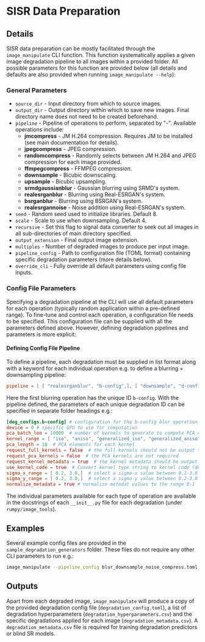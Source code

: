 SISR Data Preparation
======================

## Details
SISR data preparation can be mostly facilitated through the ```image_manipulate``` CLI function.  This function systematically applies a given image degradation pipeline to all images within a provided folder.  All possible parameters for this function are provided below (all details and defaults are also provided when running ```image_manipulate --help```):
### General Parameters
- ```source_dir``` - Input directory from which to source images.
- ```output_dir``` - Output directory within which to save new images.  Final directory name does not need to be created beforehand.
- ```pipeline``` - Pipeline of operations to perform, separated by "-".  Available operations include:
  - **jmcompress** - JM H.264 compression.  Requires JM to be installed (see main documentation for details).
  - **jpegcompress** - JPEG compression.
  - **randomcompress** - Randomly selects between JM H.264 and JPEG compression for each image provided.
  - **ffmpegcompress** - FFMPEG compression.
  - **downsample** - Bicubic downscaling.
  - **upsample** - Bicubic upsampling.
  - **srmdgaussianblur** - Gaussian blurring using SRMD's system.
  - **realesrganblur** - Blurring using Real-ESRGAN's system.
  - **bsrganblur** - Blurring using BSRGAN's system.
  - **realesrgannoise** - Noise addition using Real-ESRGAN's system.
- ```seed``` - Random seed used to initialize libraries.  Default 8.
- ```scale``` - Scale to use when downsampling.  Default 4.
- ```recursive``` - Set this flag to signal data converter to seek out all images in all sub-directories of main directory specified.
- ```output_extension``` - Final output image extension. 
- ```multiples``` - Number of degraded images to produce per input image.
- ```pipeline_config``` - Path to configuration file (TOML format) containing specific degradation parameters (more details below).
- ```override_cli``` - Fully override all default parameters using config file inputs.

### Config File Parameters
Specifying a degradation pipeline at the CLI will use all default parameters for each operation (typically random application within a pre-defined range).  To fine-tune and control each operation, a configuration file needs to be specified.  This configuration file can be supplied with all the parameters defined above.  However, defining degradation pipelines and parameters is more explicit:
#### Defining Config File Pipeline
To define a pipeline, each degradation must be supplied in list format along with a keyword for each individual operation e.g. to define a blurring + downsampling pipeline:

```toml
pipeline = [ [ "realesrganblur", "b-config",], [ "downsample", "d-config",],]
```
Here the first blurring operation has the unique ID ```b-config```.  With the pipeline defined, the parameters of each unique degradation ID can be specified in separate folder headings e.g.:

```toml
[deg_configs.b-config] # configuration for the b-config blur operation (must have the root heading deg_configs)
device = 0 # specific GPU to use for computation
pca_batch_len = 10000  # number of kernels to generate to compute PCA encoder
kernel_range = [ "iso", "aniso", "generalized_iso", "generalized_aniso", "plateau_aniso", "plateau_iso", "sinc",]  # possible kernel types to sample
pca_length = 10  # PCA elements for each kernel
request_full_kernels = false  # the full kernels should not be output to the metadata file
request_pca_kernels = false  # the PCA kernels are not required
request_kernel_metadata = true  # the kernel metadata should be output to the metadata file
use_kernel_code = true  # Convert kernel type string to kernel code (defined in root constants file)
sigma_x_range = [ 0.2, 3.0,]  # select a sigma-x value between 0.2-3.0
sigma_y_range = [ 0.2, 3.0,]  # select a sigma-y value between 0.2-3.0
normalize_metadata = true # normalize metadat values to the range 0-1
```

The individual parameters available for each type of operation are available in the docstrings of each ```__init__.py``` file for each degradation (under ```rumpy/image_tools```).

## Examples

Several example config files are provided in the ```sample_degradation_generators``` folder.  These files do not require any other CLI parameters to run e.g.:

```zsh
image_manipulate --pipeline_config blur_downsample_noise_compress.toml
```

## Outputs

Apart from each degraded image, ```image_manipulate``` will produce a copy of the provided degradation config file (```degradation_config.toml```), a list of degradation hyperparameters (```degradation_hyperparameters.csv```) and the specific degradations applied for each image (```degradation_metadata.csv```).  A ```degradation_metadata.csv``` file is required for training degradation predictors or blind SR models.
